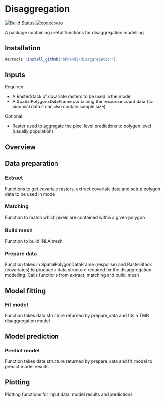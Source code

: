 Disaggregation
==============

[![Build Status](https://travis-ci.org/aknandi/disaggregation.svg)](https://travis-ci.org/aknandi/disaggregation)
[![codecov.io](https://codecov.io/github/aknandi/disaggregation/coverage.svg?branch=master)](https://codecov.io/github/aknandi/disaggregation?branch=master)

A package containing useful functions for disaggregation modelling

Installation
------------

```R
devtools::install_github('aknandi/disaggregation')
```

Inputs 
-------

Required
* A RasterStack of covariate rasters to be used in the model
* A SpatialPolygonsDataFrame containing the response count data (for binomial data it can also contain sample size) 

Optional
* Raster used to aggregate the pixel level predictions to polygon level (usually population)

Overview
--------

## Data preparation

### Extract

Functions to get covariate rasters, extract covariate data and setup polygon data to be used in model


### Matching

Function to match which pixels are contained within a given polygon


### Build mesh

Function to build INLA mesh

### Prepare data

Function takes in SpatialPolygonDataFrame (response) and RasterStack (covariates) to produce a data structure required for the disaggregation modelling. Calls functions from extract, matching and build_mesh

## Model fitting

### Fit model

Function takes data structure returned by prepare_data and fits a TMB disaggregation model

## Model prediction

### Predict model

Function takes data structure returned by prepare_data and fit_model to predict model results

## Plotting

Plotting functions for input data, model results and predictions

